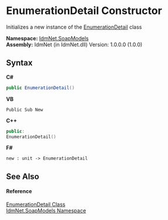 # EnumerationDetail Constructor 
 

Initializes a new instance of the <a href="T_IdmNet_SoapModels_EnumerationDetail">EnumerationDetail</a> class

**Namespace:**&nbsp;<a href="N_IdmNet_SoapModels">IdmNet.SoapModels</a><br />**Assembly:**&nbsp;IdmNet (in IdmNet.dll) Version: 1.0.0.0 (1.0.0)

## Syntax

**C#**<br />
``` C#
public EnumerationDetail()
```

**VB**<br />
``` VB
Public Sub New
```

**C++**<br />
``` C++
public:
EnumerationDetail()
```

**F#**<br />
``` F#
new : unit -> EnumerationDetail
```


## See Also


#### Reference
<a href="T_IdmNet_SoapModels_EnumerationDetail">EnumerationDetail Class</a><br /><a href="N_IdmNet_SoapModels">IdmNet.SoapModels Namespace</a><br />